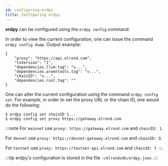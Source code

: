 ```yaml
---
id: configuring-erdpy
title: Configuring erdpy
---
```


**erdpy** can be configured using the `erdpy config` command.

In order to view the current configuration, one can issue the command `erdpy config dump`. Output example:

```
{
    "proxy": "https://api.elrond.com",
    "txVersion": "1",
    "dependencies.llvm.tag": "v...",
    "dependencies.arwentools.tag": "v...",
    "chainID": "v...",
    "dependencies.rust.tag": ""
}
```

One can alter the current configuration using the command `erdpy config set`. For example, in order to set the proxy URL or the chain ID, one would do the following:

```
$ erdpy config set chainID 1...
$ erdpy config set proxy https://gateway.elrond.com
```

:::note
For `mainnet` use `proxy: https://gateway.elrond.com` and `chainID: 1`.

For `devnet` use `proxy: https://devnet-gateway.elrond.com` and `chainID: D`.

For `testnet` use `proxy: https://testnet-api.elrond.com` and `chainID: T`.
:::

:::tip
erdpy's configuration is stored in the file `~/elrondsdk/erdpy.json`.
:::
